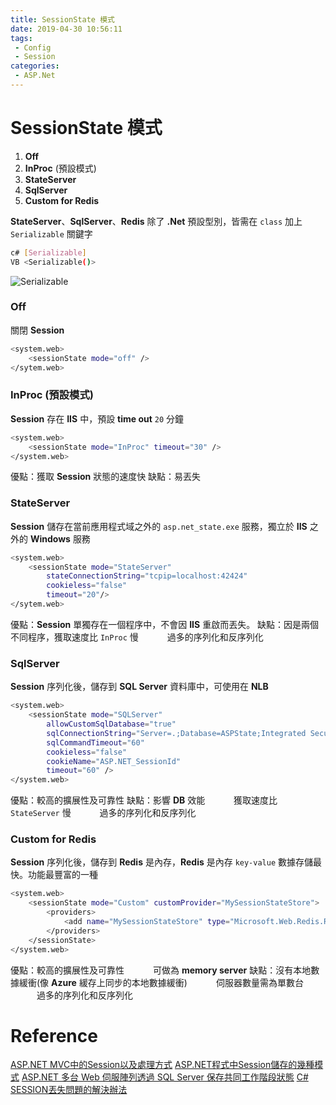 ```yaml
---
title: SessionState 模式
date: 2019-04-30 10:56:11
tags:
 - Config
 - Session
categories: 
 - ASP.Net
---
```


# SessionState 模式
1. **Off**
2. **InProc** (預設模式)
3. **StateServer**
4. **SqlServer**
5. **Custom for Redis**

**StateServer**、**SqlServer**、**Redis** 除了 **.Net** 預設型別，皆需在 `class` 加上 `Serializable` 關鍵字
~~~ bash
c# [Serializable]
VB <Serializable()>
~~~
![Serializable](1.png)

### Off
關閉 **Session**
~~~ bash
<system.web>
    <sessionState mode="off" />
</sytem.web>
~~~

### InProc (預設模式)
**Session** 存在 **IIS** 中，預設 **time out** `20` 分鐘
~~~ bash
<system.web>
    <sessionState mode="InProc" timeout="30" />
</system.web>
~~~
優點：獲取 **Session** 狀態的速度快
缺點：易丟失

### StateServer
**Session** 儲存在當前應用程式域之外的 `asp.net_state.exe` 服務，獨立於 **IIS** 之外的 **Windows** 服務
~~~ bash
<system.web>
    <sessionState mode="StateServer"
        stateConnectionString="tcpip=localhost:42424"
        cookieless="false"
        timeout="20"/>
</sytem.web>
~~~
優點：**Session** 單獨存在一個程序中，不會因 **IIS** 重啟而丟失。
缺點：因是兩個不同程序，獲取速度比 `InProc` 慢
&emsp;&emsp;&emsp;過多的序列化和反序列化

### SqlServer
**Session** 序列化後，儲存到 **SQL Server** 資料庫中，可使用在 **NLB**
~~~ bash
<system.web>
    <sessionState mode="SQLServer" 
        allowCustomSqlDatabase="true" 
        sqlConnectionString="Server=.;Database=ASPState;Integrated Security=true" 
        sqlCommandTimeout="60" 
        cookieless="false" 
        cookieName="ASP.NET_SessionId" 
        timeout="60" />
</system.web>
~~~
優點：較高的擴展性及可靠性
缺點：影響 **DB** 效能
&emsp;&emsp;&emsp;獲取速度比 `StateServer` 慢
&emsp;&emsp;&emsp;過多的序列化和反序列化

### Custom for Redis
**Session** 序列化後，儲存到 **Redis** 是內存，**Redis** 是內存 `key-value` 數據存儲最快。功能最豐富的一種
~~~ bash
<system.web>
    <sessionState mode="Custom" customProvider="MySessionStateStore">
        <providers>
            <add name="MySessionStateStore" type="Microsoft.Web.Redis.RedisSessionStateProvider" host="" accessKey="" ssl="false" />
        </providers>
    </sessionState>
</system.web>
~~~
優點：較高的擴展性及可靠性
&emsp;&emsp;&emsp;可做為 **memory server**
缺點：沒有本地數據緩衝(像 **Azure** 緩存上同步的本地數據緩衝)
&emsp;&emsp;&emsp;伺服器數量需為單數台
&emsp;&emsp;&emsp;過多的序列化和反序列化

# Reference
[ASP.NET MVC中的Session以及處理方式](https://www.itread01.com/p/603636.html)
[ASP.NET程式中Session儲存的幾種模式](https://www.itread01.com/content/1546942022.html)
[ASP.NET 多台 Web 伺服陣列透過 SQL Server 保存共同工作階段狀態](https://dotblogs.com.tw/wasichris/2017/03/14/184803)
[C# SESSION丟失問題的解決辦法](https://www.itread01.com/article/1491448567.html)
